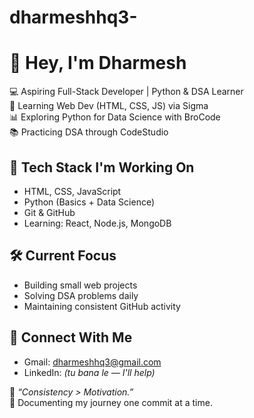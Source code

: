 # dharmeshhq3-
# 👋 Hey, I'm Dharmesh

💻 Aspiring Full-Stack Developer | Python & DSA Learner  
🚀 Learning Web Dev (HTML, CSS, JS) via Sigma  
📊 Exploring Python for Data Science with BroCode  
📚 Practicing DSA through CodeStudio  

## 🔧 Tech Stack I'm Working On
- HTML, CSS, JavaScript
- Python (Basics + Data Science)
- Git & GitHub
- Learning: React, Node.js, MongoDB

## 🛠️ Current Focus
- Building small web projects
- Solving DSA problems daily
- Maintaining consistent GitHub activity

## 🔗 Connect With Me
- Gmail: [dharmeshhq3@gmail.com](mailto:dharmeshhq3@gmail.com)
- LinkedIn: *(tu bana le — I'll help)*


🧠 _“Consistency > Motivation.”_  
📍 Documenting my journey one commit at a time.
